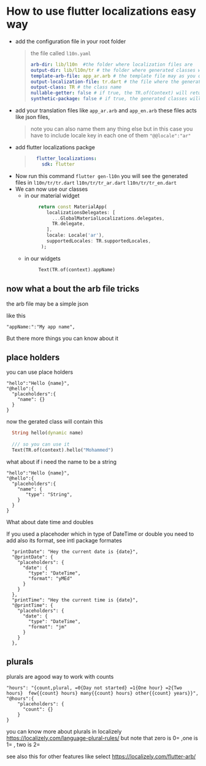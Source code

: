 # How to use flutter localizations easy way


- add the configuration file in your root folder 
  >  the file called `l10n.yaml` 
  > ```yaml
  > arb-dir: lib/l10n  #the folder where localization files are
  > output-dir: lib/l10n/tr # the folder where generated classes will be , and it must be in your 
  > template-arb-file: app_ar.arb # the template file may as you can add only the ar texts and later translate others
  > output-localization-file: tr.dart # the file where the generated classes will be
  > output-class: TR # the class name
  > nullable-getter: false # if true, the TR.of(Context) will return null if the key is not found else it will throw an exception
  > synthetic-package: false # if true, the generated classes will be in the same package as the template file or it will be in flutter generated package the packge and its not easy to use if its not in the same package 
  >```
- add your translation files like `app_ar.arb` and `app_en.arb` these files acts like json files, 
  > note you can also name them any thing else but in this case you have to include locale key in each one of them
  > `"@@locale":"ar"`
- add flutter localizations packge
  > ```yaml
  >   flutter_localizations:
  >     sdk: flutter 
  > ```
- Now run this command `flutter gen-l10n` you will see the generated files in `l10n/tr/tr.dart` `l10n/tr/tr_ar.dart` `l10n/tr/tr_en.dart`
- We can now use our classes 
  + in our material widget 
    ```dart
         return const MaterialApp(
            localizationsDelegates: [
              ...GlobalMaterialLocalizations.delegates,
              TR.delegate,
            ],
            locale: Locale('ar'),
            supportedLocales: TR.supportedLocales,
          );
     ```
  + in our widgets
    ```dart
         Text(TR.of(context).appName)
     ```
     
## now what a bout the arb file tricks 
the arb file may be a simple json 

like this
```arb
"appName:":"My app name",
```

But there more things you can know about it

## place holders
   you can use place holders
   
```arb
"hello":"Hello {name}",
"@hello":{
  "placeholders":{
    "name": {}
  }
}
```

now the gerated class will contain this

```dart
  String hello(dynamic name)
  
  /// so you can use it
  Text(TR.of(context).hello("Mohammed")
```

what about if i need the name to be a string 

```arb
"hello":"Hello {name}",
"@hello":{
  "placeholders":{
    "name": {
       "type": "String",
    }
  }
}
```

What about date time and doubles

If you used a placehoder which in type of DateTime or double you need to add also its format, see intl package formates

```arb
  "printDate": "Hey the current date is {date}",
  "@printDate": {
    "placeholders": {
      "date": {
        "type": "DateTime",
        "format": "yMEd"
      }
    }
  },
  "printTime": "Hey the current time is {date}",
  "@printTime": {
    "placeholders": {
      "date": {
        "type": "DateTime",
        "format": "jm"
      }
    }
  },
```

## plurals 

plurals are agood way to work with counts

```arb
"hours": "{count,plural, =0{Day not started} =1{One hour} =2{Two hours}  few{{count} hours} many{{count} hours} other{{count} years}}",
"@hours":{
    "placeholders": {
      "count": {}
    }
}
```

you can know more about plurals in localizely https://localizely.com/language-plural-rules/
but note that zero is 0= ,one is 1= , two is 2=


see also this for other features like select https://localizely.com/flutter-arb/



